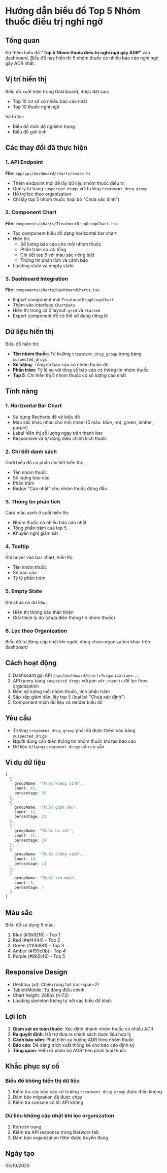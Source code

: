 # Hướng dẫn biểu đồ Top 5 Nhóm thuốc điều trị nghi ngờ

## Tổng quan

Đã thêm biểu đồ **"Top 5 Nhóm thuốc điều trị nghi ngờ gây ADR"** vào dashboard. Biểu đồ này hiển thị 5 nhóm thuốc có nhiều báo cáo nghi ngờ gây ADR nhất.

## Vị trí hiển thị

Biểu đồ xuất hiện trong Dashboard, được đặt sau:
- Top 10 cơ sở có nhiều báo cáo nhất
- Top 10 thuốc nghi ngờ

Và trước:
- Biểu đồ mức độ nghiêm trọng
- Biểu đồ giới tính

## Các thay đổi đã thực hiện

### 1. API Endpoint
**File**: `app/api/dashboard/charts/route.ts`
- Thêm endpoint mới để lấy dữ liệu nhóm thuốc điều trị
- Query từ bảng `suspected_drugs` với trường `treatment_drug_group`
- Hỗ trợ lọc theo organization
- Chỉ lấy top 5 nhóm thuốc (loại bỏ "Chưa xác định")

### 2. Component Chart
**File**: `components/charts/TreatmentDrugGroupChart.tsx`
- Tạo component biểu đồ dạng horizontal bar chart
- Hiển thị:
  - Số lượng báo cáo cho mỗi nhóm thuốc
  - Phần trăm so với tổng
  - Chi tiết top 5 với màu sắc riêng biệt
  - Thông tin phân tích và cảnh báo
- Loading state và empty state

### 3. Dashboard Integration
**File**: `components/charts/DashboardCharts.tsx`
- Import component mới `TreatmentDrugGroupChart`
- Thêm vào interface `ChartData`
- Hiển thị trong cả 2 layout: `grid` và `stacked`
- Export component để có thể sử dụng riêng lẻ

## Dữ liệu hiển thị

Biểu đồ hiển thị:
- **Tên nhóm thuốc**: Từ trường `treatment_drug_group` trong bảng `suspected_drugs`
- **Số lượng**: Tổng số báo cáo có nhóm thuốc đó
- **Phần trăm**: Tỷ lệ so với tổng số báo cáo có thông tin nhóm thuốc
- **Top 5**: Chỉ hiển thị 5 nhóm thuốc có số lượng cao nhất

## Tính năng

### 1. Horizontal Bar Chart
- Sử dụng Recharts để vẽ biểu đồ
- Màu sắc khác nhau cho mỗi nhóm (5 màu: blue, red, green, amber, purple)
- Label hiển thị số lượng ngay trên thanh bar
- Responsive và tự động điều chỉnh kích thước

### 2. Chi tiết danh sách
Dưới biểu đồ có phần chi tiết hiển thị:
- Tên nhóm thuốc
- Số lượng báo cáo
- Phần trăm
- Badge "Cao nhất" cho nhóm thuốc đứng đầu

### 3. Thông tin phân tích
Card màu xanh ở cuối hiển thị:
- Nhóm thuốc có nhiều báo cáo nhất
- Tổng phần trăm của top 5
- Khuyến nghị giám sát

### 4. Tooltip
Khi hover vào bar chart, hiển thị:
- Tên nhóm thuốc
- Số báo cáo
- Tỷ lệ phần trăm

### 5. Empty State
Khi chưa có dữ liệu:
- Hiển thị thông báo thân thiện
- Giải thích lý do (chưa điền thông tin nhóm thuốc)

### 6. Lọc theo Organization
Biểu đồ tự động cập nhật khi người dùng chọn organization khác trên dashboard

## Cách hoạt động

1. Dashboard gọi API `/api/dashboard/charts?organization=...`
2. API query bảng `suspected_drugs` với join `adr_reports` để lọc theo organization
3. Đếm số lượng mỗi nhóm thuốc, tính phần trăm
4. Sắp xếp giảm dần, lấy top 5 (loại bỏ "Chưa xác định")
5. Component nhận dữ liệu và render biểu đồ

## Yêu cầu

- Trường `treatment_drug_group` phải đã được thêm vào bảng `suspected_drugs`
- Người dùng cần điền thông tin nhóm thuốc khi tạo báo cáo
- Dữ liệu từ bảng `treatment_drugs` cần có sẵn

## Ví dụ dữ liệu

```typescript
[
  {
    groupName: "Thuốc kháng sinh",
    count: 45,
    percentage: 35
  },
  {
    groupName: "Thuốc giảm đau",
    count: 32,
    percentage: 25
  },
  {
    groupName: "Thuốc hạ sốt",
    count: 25,
    percentage: 19
  },
  {
    groupName: "Thuốc chống viêm",
    count: 18,
    percentage: 14
  },
  {
    groupName: "Thuốc tim mạch",
    count: 9,
    percentage: 7
  }
]
```

## Màu sắc

Biểu đồ sử dụng 5 màu:
1. Blue (#3b82f6) - Top 1
2. Red (#ef4444) - Top 2
3. Green (#10b981) - Top 3
4. Amber (#f59e0b) - Top 4
5. Purple (#8b5cf6) - Top 5

## Responsive Design

- Desktop (xl): Chiều rộng full (col-span-2)
- Tablet/Mobile: Tự động điều chỉnh
- Chart height: 288px (h-72)
- Loading skeleton tương tự với các biểu đồ khác

## Lợi ích

1. **Giám sát an toàn thuốc**: Xác định nhanh nhóm thuốc có nhiều ADR
2. **Ra quyết định**: Hỗ trợ đưa ra chính sách dược liệu hợp lý
3. **Cảnh báo sớm**: Phát hiện xu hướng ADR theo nhóm thuốc
4. **Báo cáo**: Dễ dàng trích xuất thống kê cho báo cáo định kỳ
5. **Tổng quan**: Hiểu rõ phân bố ADR theo phân loại thuốc

## Khắc phục sự cố

### Biểu đồ không hiển thị dữ liệu
1. Kiểm tra các báo cáo có trường `treatment_drug_group` được điền không
2. Đảm bảo migration đã được chạy
3. Kiểm tra console có lỗi API không

### Dữ liệu không cập nhật khi lọc organization
1. Refresh trang
2. Kiểm tra API response trong Network tab
3. Đảm bảo organization filter được truyền đúng

## Ngày tạo
05/10/2025





